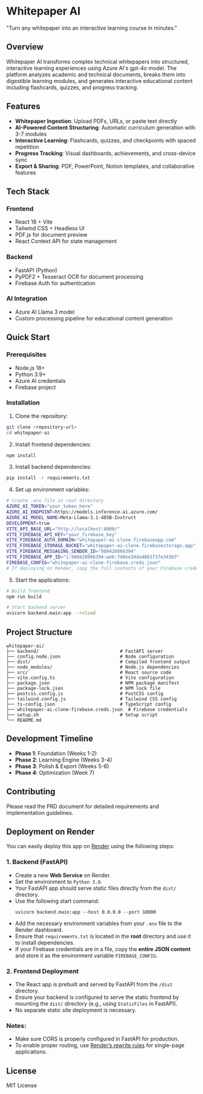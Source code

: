# Whitepaper AI

"Turn any whitepaper into an interactive learning course in minutes."

## Overview

Whitepaper AI transforms complex technical whitepapers into structured, interactive learning experiences using Azure AI's gpt-4o model. The platform analyzes academic and technical documents, breaks them into digestible learning modules, and generates interactive educational content including flashcards, quizzes, and progress tracking.

## Features

- **Whitepaper Ingestion**: Upload PDFs, URLs, or paste text directly
- **AI-Powered Content Structuring**: Automatic curriculum generation with 3-7 modules
- **Interactive Learning**: Flashcards, quizzes, and checkpoints with spaced repetition
- **Progress Tracking**: Visual dashboards, achievements, and cross-device sync
- **Export & Sharing**: PDF, PowerPoint, Notion templates, and collaborative features

## Tech Stack

### Frontend
- React 18 + Vite
- Tailwind CSS + Headless UI
- PDF.js for document preview
- React Context API for state management

### Backend
- FastAPI (Python)
- PyPDF2 + Tesseract OCR for document processing
- Firebase Auth for authentication

### AI Integration
- Azure AI Llama 3 model
- Custom processing pipeline for educational content generation

## Quick Start

### Prerequisites
- Node.js 18+
- Python 3.9+
- Azure AI credentials
- Firebase project

### Installation

1. Clone the repository:
```bash
git clone <repository-url>
cd whitepaper-ai
```

2. Install frontend dependencies:
```bash
npm install
```

3. Install backend dependencies:
```bash
pip install -r requirements.txt
```

4. Set up environment variables:
```bash
# Create .env file in root directory
AZURE_AI_TOKEN="your_token_here"
AZURE_AI_ENDPOINT=https://models.inference.ai.azure.com/
AZURE_AI_MODEL_NAME=Meta-Llama-3.1-405B-Instruct
DEVELOPMENT=true
VITE_API_BASE_URL="http://localhost:8000/"
VITE_FIREBASE_API_KEY="your_firebase_key"
VITE_FIREBASE_AUTH_DOMAIN="whitepaper-ai-clone.firebaseapp.com"
VITE_FIREBASE_STORAGE_BUCKET="whitepaper-ai-clone.firebasestorage.app"
VITE_FIREBASE_MESSAGING_SENDER_ID="980420866394"
VITE_FIREBASE_APP_ID="1:980420866394:web:748ee34da4861f37e34363"
FIREBASE_CONFIG="whitepaper-ai-clone-firebase.creds.json"
# If deploying on Render, copy the full contents of your Firebase credentials JSON into an environment variable named FIREBASE_CONFIG (as a single line string)
```

5. Start the applications:
```bash
# Build frontend
npm run build

# Start backend server
uvicorn backend.main:app --reload
```

## Project Structure

```
whitepaper-ai/
├── backend/                              # FastAPI server
├── config.node.json                      # Node configuration
├── dist/                                 # Compiled frontend output
├── node_modules/                         # Node.js dependencies
├── src/                                  # React source code
├── vite.config.ts                        # Vite configuration
├── package.json                          # NPM package manifest
├── package-lock.json                     # NPM lock file
├── postcss.config.js                     # PostCSS config
├── tailwind.config.js                    # Tailwind CSS config
├── ts-config.json                        # TypeScript config
├── whitepaper-ai-clone-firebase.creds.json  # Firebase credentials
├── setup.sh                              # Setup script
└── README.md
```

## Development Timeline

- **Phase 1**: Foundation (Weeks 1-2)
- **Phase 2**: Learning Engine (Weeks 3-4)
- **Phase 3**: Polish & Export (Weeks 5-6)
- **Phase 4**: Optimization (Week 7)

## Contributing

Please read the PRD document for detailed requirements and implementation guidelines.

## Deployment on Render

You can easily deploy this app on [Render](https://render.com/) using the following steps:

### 1. Backend (FastAPI)
- Create a new **Web Service** on Render.
- Set the environment to `Python 3.9`.
- Your FastAPI app should serve static files directly from the `dist/` directory.
- Use the following start command:
  ```
  uvicorn backend.main:app --host 0.0.0.0 --port 10000
  ```
- Add the necessary environment variables from your `.env` file to the Render dashboard.
- Ensure that `requirements.txt` is located in the **root** directory and use it to install dependencies.
- If your Firebase credentials are in a file, copy the **entire JSON content** and store it as the environment variable `FIREBASE_CONFIG`.

### 2. Frontend Deployment
- The React app is prebuilt and served by FastAPI from the `/dist` directory.
- Ensure your backend is configured to serve the static frontend by mounting the `dist/` directory (e.g., using `StaticFiles` in FastAPI).
- No separate static site deployment is necessary.

### Notes:
- Make sure CORS is properly configured in FastAPI for production.
- To enable proper routing, use [Render’s rewrite rules](https://render.com/docs/web-services#redirects-rewrites-and-retries) for single-page applications.

## License

MIT License